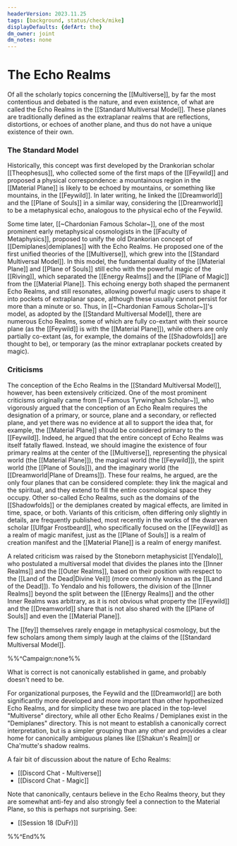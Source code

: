 ```yaml
---
headerVersion: 2023.11.25
tags: [background, status/check/mike]
displayDefaults: {defArt: the}
dm_owner: joint
dm_notes: none
---
```

# The Echo Realms

Of all the scholarly topics concerning the [[Multiverse]], by far the most contentious and debated is the nature, and even existence, of what are called the Echo Realms in the [[Standard Multiversal Model]]. These planes are traditionally defined as the extraplanar realms that are reflections, distortions, or echoes of another plane, and thus do not have a unique existence of their own. 

### The Standard Model

Historically, this concept was first developed by the Drankorian scholar [[Theophesus]], who collected some of the first maps of the [[Feywild]] and proposed a physical correspondence: a mountainous region in the [[Material Plane]] is likely to be echoed by mountains, or something like mountains, in the [[Feywild]]. In later writing, he linked the [[Dreamworld]] and the [[Plane of Souls]] in a similar way, considering the [[Dreamworld]] to be a metaphysical echo, analogous to the physical echo of the Feywild. 

Some time later, [[~Chardonian Famous Scholar~]], one of the most prominent early metaphysical cosmologists in the [[Faculty of Metaphysics]], proposed to unify the old Drankorian concept of [[Demiplanes|demiplanes]] with the Echo Realms. He proposed one of the first unified theories of the [[Multiverse]], which grew into the [[Standard Multiversal Model]]. In this model, the fundamental duality of the [[Material Plane]] and [[Plane of Souls]] still echo with the powerful magic of the [[Riving]], which separated the [[Energy Realms]] and the [[Plane of Magic]] from the [[Material Plane]]. This echoing energy both shaped the permanent Echo Realms, and still resonates, allowing powerful magic users to shape it into pockets of extraplanar space, although these usually cannot persist for more than a minute or so. Thus, in [[~Chardonian Famous Scholar~]]'s model, as adopted by the [[Standard Multiversal Model]], there are numerous Echo Realms, some of which are fully co-extant with their source plane (as the [[Feywild]] is with the [[Material Plane]]), while others are only partially co-extant (as, for example, the domains of the [[Shadowfolds]] are thought to be), or temporary (as the minor extraplanar pockets created by magic). 

### Criticisms

The conception of the Echo Realms in the [[Standard Multiversal Model]], however, has been extensively criticized. One of the most prominent criticisms originally came from [[~Famous Tyrwinghan Scholar~]], who vigorously argued that the conception of an Echo Realm requires the designation of a primary, or source, plane and a secondary, or reflected plane, and yet there was no evidence at all to support the idea that, for example, the [[Material Plane]] should be considered primary to the [[Feywild]]. Indeed, he argued that the entire concept of Echo Realms was itself fatally flawed. Instead, we should imagine the existence of four primary realms at the center of the [[Multiverse]], representing the physical world (the [[Material Plane]]), the magical world (the [[Feywild]]), the spirit world (the [[Plane of Souls]]), and the imaginary world (the [[Dreamworld|Plane of Dreams]]). These four realms, he argued, are the only four planes that can be considered complete: they link the magical and the spiritual, and they extend to fill the entire cosmological space they occupy. Other so-called Echo Realms, such as the domains of the [[Shadowfolds]] or the demiplanes created by magical effects, are limited in time, space, or both. Variants of this criticism, often differing only slightly in details, are frequently published, most recently in the works of the dwarven scholar [[Ulfgar Frostbeard]], who specifically focused on the [[Feywild]] as a realm of magic manifest, just as the [[Plane of Souls]] is a realm of creation manifest and the [[Material Plane]] is a realm of energy manifest. 

A related criticism was raised by the Stoneborn metaphysicist [[Yendalo]], who postulated a multiversal model that divides the planes into the [[Inner Realms]] and the [[Outer Realms]], based on their position with respect to the [[Land of the Dead|Divine Veil]] (more commonly known as the [[Land of the Dead]]). To Yendalo and his followers, the division of the [[Inner Realms]] beyond the split between the [[Energy Realms]] and the other Inner Realms was arbitrary, as it is not obvious what property the [[Feywild]] and the [[Dreamworld]] share that is not also shared with the [[Plane of Souls]] and even the [[Material Plane]]. 

The [[fey]] themselves rarely engage in metaphysical cosmology, but the few scholars among them simply laugh at the claims of the [[Standard Multiversal Model]]. 

%%^Campaign:none%%

What is correct is not canonically established in game, and probably doesn't need to be. 

For organizational purposes, the Feywild and the [[Dreamworld]] are both significantly more developed and more important than other hypothesized Echo Realms, and for simplicity these two are placed in the top-level "Multiverse" directory, while all other Echo Realms / Demiplanes exist in the "Demiplanes" directory. This is not meant to establish a canonically correct interpretation, but is a simpler grouping than any other and provides a clear home for canonically ambiguous planes like [[Shakun's Realm]] or Cha'mutte's shadow realms.

A fair bit of discussion about the nature of Echo Realms:
- [[Discord Chat - Multiverse]]
- [[Discord Chat - Magic]]

Note that canonically, centaurs believe in the Echo Realms theory, but they are somewhat anti-fey and also strongly feel a connection to the Material Plane, so this is perhaps not surprising. See:
- [[Session 18 (DuFr)]]

%%^End%%